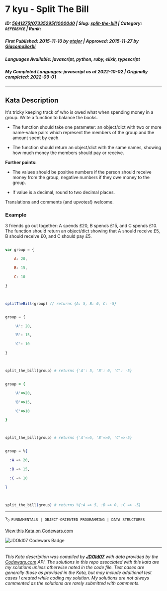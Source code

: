 # 7 kyu - Split The Bill

##### **ID**: [5641275f07335295f10000d0](https://www.codewars.com/kata/5641275f07335295f10000d0) | **Slug**: [split-the-bill](https://www.codewars.com/kata/5641275f07335295f10000d0) | **Category**: `REFERENCE` | **Rank**: <span style="color:white">7 kyu</span>

##### **First Published**: 2015-11-10 ***by*** [otajor](https://www.codewars.com/users/otajor) | **Approved**: 2015-11-27 ***by*** [GiacomoSorbi](https://www.codewars.com/users/GiacomoSorbi)

##### **Languages Available**: javascript, python, ruby, elixir, typescript

##### **My Completed Languages**: javascript ***as at*** 2022-10-02 | **Originally completed**: 2022-09-01

---

## Kata Description


It's tricky keeping track of who is owed what when spending money in a group. Write a function to balance the books.



* The function should take one parameter: an object/dict with two or more name-value pairs which represent the members of the group and the amount spent by each.

* The function should return an object/dict with the same names, showing how much money the members should pay or receive.



**Further points:**



* The values should be positive numbers if the person should receive money from the group, negative numbers if they owe money to the group.

* If value is a decimal, round to two decimal places.

 

Translations and comments (and upvotes!) welcome.



### Example



3 friends go out together: A spends £20, B spends £15, and C spends £10. The function should return an object/dict showing that A should receive £5, B should receive £0, and C should pay £5.



```javascript

var group = {

    A: 20, 

    B: 15, 

    C: 10

}



splitTheBill(group) // returns {A: 5, B: 0, C: -5}

```    

```python

group = {

    'A': 20, 

    'B': 15, 

    'C': 10

}



split_the_bill(group) # returns {'A': 5, 'B': 0, 'C': -5}

```        

```ruby

group = {

    'A'=>20, 

    'B'=>15, 

    'C'=>10

}



split_the_bill(group) # returns {'A'=>5, 'B'=>0, 'C'=>-5}

```    

```elixir

group = %{

  :A => 20,

  :B => 15,

  :C => 10

}



split_the_bill(group) # returns %{:A => 5, :B => 0, :C => -5}

```

---


🏷 `FUNDAMENTALS | OBJECT-ORIENTED PROGRAMMING | DATA STRUCTURES`


[View this Kata on Codewars.com](https://www.codewars.com/kata/5641275f07335295f10000d0)

![](https://www.codewars.com/users/jdold07/badges/large "JDOld07 Codewars Badge")

---

###### *This Kata description was compiled by [**JDOld07**](https://tpstech.dev) with data provided by the [Codewars.com](https://www.codewars.com) API.  The solutions in this repo associated with this kata are my solutions unless otherwise noted in the code file.  Test cases are generally those as provided in the Kata, but may include additional test cases I created while coding my solution.  My solutions are not always commented as the solutions are rarely submitted with comments.*
